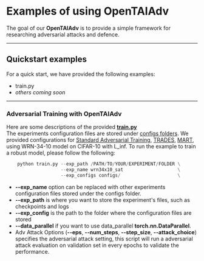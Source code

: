 # Examples of using OpenTAIAdv
The goal of our **OpenTAIAdv** is to provide a simple framework for researching adversarial attacks and defence.

---
## Quickstart examples
For a quick start, we have provided the following examples:
- train.py
- *others coming soon*

---
### Adversarial Training with OpenTAIAdv
Here are some descriptions of the provided [**train.py**](train.py) \
The experiments configuration files are stored under [configs folders](configs/). We provided configurations for [Standard Adversarial Training](https://arxiv.org/abs/1706.06083), [TRADES](https://arxiv.org/pdf/1901.08573.pdf), [MART](https://openreview.net/forum?id=rklOg6EFwS), using WRN-34-10 model on CIFAR-10 with L_inf.
To run the example to train a robust model, please follow the following:
```python
    python train.py --exp_path /PATH/TO/YOUR/EXPERIMENT/FOLDER \
                    --exp_name wrn34x10_sat                    \
                    --exp_configs configs/                     \
```
 - **--exp_name** option can be replaced with other experiments configuration files stored under the configs folder.
 - **--exp_path** is where you want to store the experiment's files, such as checkpoints and logs
 - **--exp_config** is the path to the folder where the configuration files are stored
 - **--data_parallel** if you want to use data_parallel **torch.nn.DataParallel**.
 - Adv Attack Options (**--eps**, **--num_steps**, **--step_size**, **--attack_choice**) specifies the adversarial attack setting, this script will run a adversarial attack evaluation on validation set in every epochs to validate the performance.
